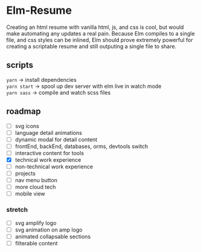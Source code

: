 # Elm-Resume

Creating an html resume with vanilla html, js, and css is cool, but would make automating any updates a real pain. Because Elm compiles to a single file, and css styles can be inlined, Elm should prove extremely powerful for creating a scriptable resume and still outputing a single file to share.

## scripts

`yarn` -> install dependencies <br>
`yarn start` -> spool up dev server with elm live in watch mode <br>
`yarn sass` -> compile and watch scss files <br>

## roadmap

- [ ] svg icons
- [ ] language detail animations
- [ ] dynamic modal for detail content
- [ ] frontEnd, backEnd, databases, orms, devtools switch
- [ ] interactive content for tools
- [x] technical work experience
- [ ] non-technical work experience
- [ ] projects
- [ ] nav menu button
- [ ] more cloud tech
- [ ] mobile view

### stretch

- [ ] svg amplify logo
- [ ] svg animation on amp logo
- [ ] animated collapsable sections
- [ ] filterable content
